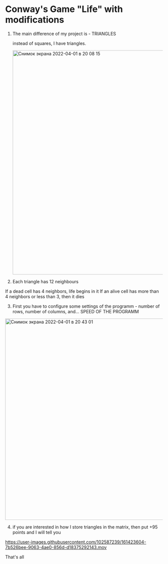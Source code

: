 # Conway's Game "Life" with modifications

1. The main difference of my project is - TRIANGLES
 
   instead of squares, I have triangles.
   
    <img width="718" alt="Снимок экрана 2022-04-01 в 20 08 15" src="https://user-images.githubusercontent.com/72782648/161280148-f2abd4ad-0b2f-4da8-b523-b050e959c3e8.png">

 2. Each triangle has 12 neighbours

  If a dead cell has 4 neighbors, life begins in it
  If an alive cell has more than 4 neighbors or less than 3, then it dies

3. First you have to configure some settings of the programm - number of rows, number of columns, and... SPEED OF THE PROGRAMM
 <img width="645" alt="Снимок экрана 2022-04-01 в 20 43 01" src="https://user-images.githubusercontent.com/72782648/161286472-137532d2-2d55-4178-9728-d9217d553bc4.png">
 
 4. if you are interested in how I store triangles in the matrix, then put +95 points and I will tell you


https://user-images.githubusercontent.com/102587239/161423604-7b526bee-9063-4ae0-856d-d18375292143.mov

That's all
